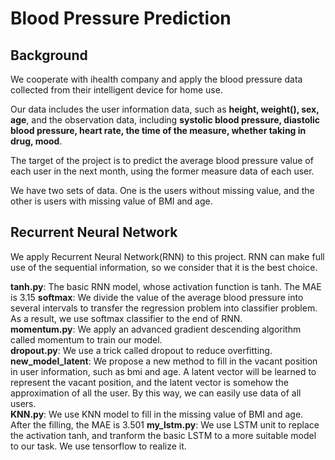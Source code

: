 # Blood Pressure Prediction
## Background
We cooperate with ihealth company and apply the blood pressure data collected from their intelligent device for home use.

Our data includes the user information data, such as **height, weight(), sex, age**, and the observation data, including **systolic blood 
pressure, diastolic blood pressure, heart rate, the time of the measure, whether taking in drug, mood**.

The target of the project is to predict the average blood pressure value of each user in the next month, using the former measure data of each 
user.

We have two sets of data. One is the users without missing value, and the other is users with missing value of BMI and age.

## Recurrent Neural Network
We apply Recurrent Neural Network(RNN) to this project. RNN can make full use of the sequential information, so we consider that it is the
best choice.

**tanh.py**: The basic RNN model, whose activation function is tanh. The MAE is 3.15
**softmax**: We divide the value of the average blood pressure into several intervals to transfer the regression problem into classifier problem. As a result, we use softmax classifier to the end of RNN.  
**momentum.py**: We apply an advanced gradient descending algorithm called momentum to train our model.  
**dropout.py**: We use a trick called dropout to reduce overfitting.  
**new_model_latent**: We propose a new method to fill in the vacant position in user information, such as bmi and age. A latent vector will be learned to represent the vacant position, and the latent vector is somehow the approximation of all the user. By this way, we can easily use data of all users.  
**KNN.py**: We use KNN model to fill in the missing value of BMI and age. After the filling, the MAE is 3.501
**my_lstm.py**: We use LSTM unit to replace the activation tanh, and tranform the basic LSTM to a more suitable model to our task. We use tensorflow to realize it.
